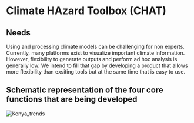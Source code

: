 # Climate HAzard Toolbox (CHAT)

## Needs

Using and processing climate models can be challenging for non experts. Currently, many platforms exist to visualize important climate information. However, flexibility to generate outputs and perform ad hoc analysis is generally low. We intend to fill that gap by developing a product that allows more flexibility than exsiting tools but at the same time that is easy to use.

## Schematic representation of the four core functions that are being developed
![Kenya_trends](https://user-images.githubusercontent.com/83447905/157857100-cf3b3838-9b6c-46a9-9fc7-d33649dae46d.png)
